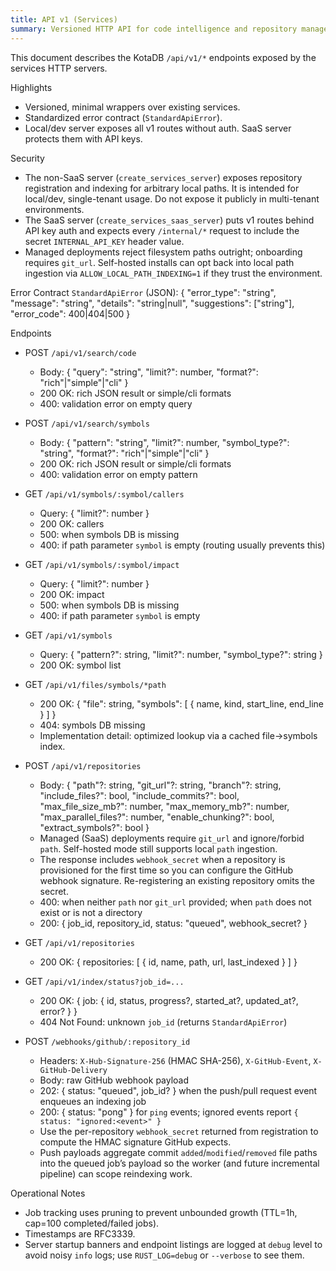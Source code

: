 ```yaml
---
title: API v1 (Services)
summary: Versioned HTTP API for code intelligence and repository management
---
```


This document describes the KotaDB `/api/v1/*` endpoints exposed by the services HTTP servers.

Highlights
- Versioned, minimal wrappers over existing services.
- Standardized error contract (`StandardApiError`).
- Local/dev server exposes all v1 routes without auth. SaaS server protects them with API keys.

Security
- The non-SaaS server (`create_services_server`) exposes repository registration and indexing for arbitrary local paths. It is intended for local/dev, single-tenant usage. Do not expose it publicly in multi-tenant environments.
- The SaaS server (`create_services_saas_server`) puts v1 routes behind API key auth and expects every `/internal/*` request to include the secret `INTERNAL_API_KEY` header value.
- Managed deployments reject filesystem paths outright; onboarding requires `git_url`. Self-hosted installs can opt back into local path ingestion via `ALLOW_LOCAL_PATH_INDEXING=1` if they trust the environment.

Error Contract
`StandardApiError` (JSON):
{
  "error_type": "string",
  "message": "string",
  "details": "string|null",
  "suggestions": ["string"],
  "error_code": 400|404|500
}

Endpoints
- POST `/api/v1/search/code`
  - Body: { "query": "string", "limit?": number, "format?": "rich"|"simple"|"cli" }
  - 200 OK: rich JSON result or simple/cli formats
  - 400: validation error on empty query

- POST `/api/v1/search/symbols`
  - Body: { "pattern": "string", "limit?": number, "symbol_type?": "string", "format?": "rich"|"simple"|"cli" }
  - 200 OK: rich JSON result or simple/cli formats
  - 400: validation error on empty pattern

- GET `/api/v1/symbols/:symbol/callers`
  - Query: { "limit?": number }
  - 200 OK: callers
  - 500: when symbols DB is missing
  - 400: if path parameter `symbol` is empty (routing usually prevents this)

- GET `/api/v1/symbols/:symbol/impact`
  - Query: { "limit?": number }
  - 200 OK: impact
  - 500: when symbols DB is missing
  - 400: if path parameter `symbol` is empty

- GET `/api/v1/symbols`
  - Query: { "pattern?": string, "limit?": number, "symbol_type?": string }
  - 200 OK: symbol list

- GET `/api/v1/files/symbols/*path`
  - 200 OK: { "file": string, "symbols": [ { name, kind, start_line, end_line } ] }
  - 404: symbols DB missing
  - Implementation detail: optimized lookup via a cached file→symbols index.

- POST `/api/v1/repositories`
  - Body: { "path"?: string, "git_url"?: string, "branch"?: string,
            "include_files?": bool, "include_commits?": bool,
            "max_file_size_mb?": number, "max_memory_mb?": number,
            "max_parallel_files?": number, "enable_chunking?": bool,
            "extract_symbols?": bool }
  - Managed (SaaS) deployments require `git_url` and ignore/forbid `path`. Self-hosted mode still supports local `path` ingestion.
  - The response includes `webhook_secret` when a repository is provisioned for the first time so you can configure the GitHub webhook signature. Re-registering an existing repository omits the secret.
  - 400: when neither `path` nor `git_url` provided; when `path` does not exist or is not a directory
  - 200: { job_id, repository_id, status: "queued", webhook_secret? }

- GET `/api/v1/repositories`
  - 200 OK: { repositories: [ { id, name, path, url, last_indexed } ] }

- GET `/api/v1/index/status?job_id=...`
  - 200 OK: { job: { id, status, progress?, started_at?, updated_at?, error? } }
  - 404 Not Found: unknown `job_id` (returns `StandardApiError`)

- POST `/webhooks/github/:repository_id`
  - Headers: `X-Hub-Signature-256` (HMAC SHA-256), `X-GitHub-Event`, `X-GitHub-Delivery`
  - Body: raw GitHub webhook payload
  - 202: { status: "queued", job_id? } when the push/pull request event enqueues an indexing job
  - 200: { status: "pong" } for `ping` events; ignored events report `{ status: "ignored:<event>" }`
  - Use the per-repository `webhook_secret` returned from registration to compute the HMAC signature GitHub expects.
  - Push payloads aggregate commit `added`/`modified`/`removed` file paths into the queued job’s payload so the worker (and future incremental pipeline) can scope reindexing work.

Operational Notes
- Job tracking uses pruning to prevent unbounded growth (TTL=1h, cap=100 completed/failed jobs).
- Timestamps are RFC3339.
- Server startup banners and endpoint listings are logged at `debug` level to avoid noisy `info` logs; use `RUST_LOG=debug` or `--verbose` to see them.
